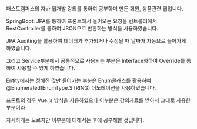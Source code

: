 패스트캠퍼스의 자바 웹개발 강의를 통하여 공부하며 만든 회원, 상품관련 웹입니다.

SpringBoot, JPA를 통하여 프론트에서 들어오는 요청을 컨트롤러에서 RestController를 통하여 JSON으로 반환하는 방식을 사용하였습니다.

JPA Auditing을 활용하여 데이터가 추가되거나 수정될 때 날짜가 자동으로 들어가게 하였습니다.

그리고 Service부분에서 공통적으로 사용되는 부분은 Interface화하여 Override를 통하여 사용할 수 있게 하였습니다. 

Entity에서는 정해진 값만 들어가는 부분은 Enum클래스를 활용하여 @Enumerated(EnumType.STRING) 어노테이션을 사용하였습니다.


프론트의 경우 Vue.js 방식을 사용하였으나 이부분은 강의자료를 받아서 그대로 사용한 부분이라

자세하게는 모르지만 이부분에 대해서는 후에 공부해볼 것입니다.
